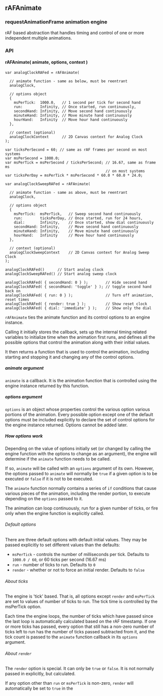 ## rAFAnimate

### requestAnimationFrame animation engine
rAF based abstraction that handles timing and control of one or more independent
multiple animations.

### API

#### rAFAnimate( animate, options, context )

    var analogClockRAFed = rAFAnimate(

      // animate function - same as below, must be reentrant
      analogClock,

      // options object
      {
        msPerTick:  1000.0,   // 1 second per tick for second hand
        run:        Infinity, // Once started, run continuously,
        secondHand: Infinity, // Move second hand continuously
        minuteHand: Infinity, // Move minute hand continuously
        hourHand:   Infinity  // Move hour hand continuously
      },

      // context (optional)
      analogClockContext      // 2D Canvas context for Analog Clock
    );

    var ticksPerSecond = 60; // same as rAF frames per second on most systems
    var msPerSecond = 1000.0;
    var msPerTick = msPerSecond / ticksPerSecond; // 16.67, same as frame ms
                                                  // on most systems
    var ticksPerDay = msPerTick * msPerSecond * 60.0 * 60.0 * 24.0;

    var analogClockSweepRAFed = rAFAnimate(

      // animate function - same as above, must be reentrant
      analogClock,

      // options object
      {
        msPerTick:  msPerTick,   // Sweep second hand continuously
        run:        ticksPerDay, // Once started, run for 24 hours,
        dial:       Infinity,    // Once started, show dial continuously
        secondHand: Infinity,    // Move second hand continuously
        minuteHand: Infinity,    // Move minute hand continuously
        hourHand:   Infinity     // Move hour hand continuously
      },

      // context (optional)
      analogClockSweepContext    // 2D Canvas context for Analog Sweep Clock
    );

    analogClockRAFed()      // Start analog clock
    analogClockSweepRAFed() // Start analog sweep clock

    analogClockRAFed( { secondHand: 0 } );        // Hide second hand
    analogClockRAFed( { secondHand: 'toggle' } ); // toggle second hand back on
    analogClockRAFed( { run: 0 } );               // Turn off animation, reset times
    analogClockRAFed( { render: true } );         // Show reset clock
    analogClockRAFed( { dial: 'immediate' } );    // Show only the dial

`rAFAnimate` ties the animate function and its control options to an engine
instance.

Calling it initially stores the callback, sets up the internal timing related
variables to initialize time when the animation first runs, and defines all the
possible options that control the animation along with their initial values.

It then returns a function that is used to control the animation, including
starting and stopping it and changing any of the control options.

##### animate argument
`animate` is a callback.  It is the animation function that is controlled using
the engine instance returned by this function.

##### options argument
`options` is an object whose properties control the various option various
portions of the animation. Every possible option except one of the default
options must be included explicitly to declare the set of control options
for the engine instance returned.  Options cannot be added later.

##### How options work
Depending on the value of options initially set (or changed by calling the
engine function with the options to change as an argument), the engine will
determine if the `animate` function needs to be called.

If so, `animate` will be called with an `options` argument of its own.  However,
the options passed to `animate` will normally be `true` if a given option is
to be executed or `false` if it is not to be executed.

The `animate` function normally contains a series of `if` conditions that cause
various pieces of the animation, including the render portion, to execute
depending on the `options` passed to it.

The animation can loop continuously, run for a given number of ticks, or fire
only when the engine function is explicitly called.

###### Default options
There are three default options with default initial values.  They may be passed
explicitly to set different values than the defaults:

- `msPerTick` - controls the number of milliseconds per tick.  Defaults to
`1000.0 / 60`, or 60 ticks per second (16.67 ms)
- `run` - number of ticks to run.  Defaults to `0`
- `render` - whether or not to force an initial render.  Defaults to `false`

###### About ticks
The engine is 'tick' based.  That is, all options except `render` and `msPerTick`
are set to values of number of ticks to run.  The tick time is controlled by the
msPerTick option.

Each time the engine loops, the number of ticks which have passed since the last
loop is automatically calculated based on the rAF timestamp.  If one or more
ticks has passed, every option that still has a non-zero number of ticks left
to run has the number of ticks passed subtracted from it, and the tick count
is passed to the `animate` function callback in its `options` argument.

###### About `render`
The `render` option is special.  It can only be `true` or `false`.  It is not
normally passed in explicitly, but calculated.

If any option other than `run` or `msPerTick` is non-zero, `render` will
automatically be set to `true` in the
